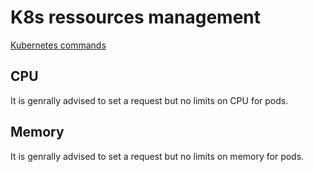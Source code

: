 # K8s ressources management

[Kubernetes commands](./K8s_commands.md)

## CPU

It is genrally advised to set a request but no limits on CPU for pods.

## Memory

It is genrally advised to set a request but no limits on memory for pods.
